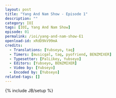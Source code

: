 ```yaml
---
layout: post
title: "Yang And Nam Show - Episode 1"
description: ""
category: IOI
tags: [IOI, Yang And Nam Show]
episode: 01
permalink: /ioi/yang-and-nam-show-E1
openload-id: xRdD9kV99mA
credits:
  - Translations: [Yubseyo, taq]
  - Timers: [musicgal, taq, pyofriend, BENZMIXER]
  - Typesetter: [PalLikey, Yubseyo]
  - Editors: [Yubseyo, BENZMIXER]
  - Video by: [Yubseyo]
  - Encoded by: [Yubseyo]
related-tags: []
---
```

{% include JB/setup %}
